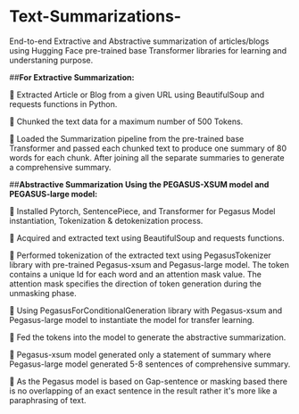 # Text-Summarizations-
End-to-end Extractive and Abstractive summarization of articles/blogs using Hugging Face pre-trained base Transformer libraries for learning and understaning purpose.

##**For Extractive Summarization:**

	Extracted Article or Blog from a given URL using BeautifulSoup and requests functions in Python.

	Chunked the text data for a maximum number of  500 Tokens.

	Loaded the  Summarization pipeline from the pre-trained base Transformer and passed each chunked text to produce one summary of 80 words for each chunk. After joining   all the separate summaries to generate a comprehensive summary.


##**Abstractive Summarization Using the PEGASUS-XSUM model and PEGASUS-large model:**

	Installed Pytorch, SentencePiece, and Transformer for Pegasus Model instantiation, Tokenization & detokenization process.

	Acquired and extracted text using BeautifulSoup and requests functions.

	Performed tokenization of the extracted text using PegasusTokenizer library with pre-trained Pegasus-xsum and Pegasus-large model. The token contains a unique Id for each word and an attention mask value. The attention mask specifies the direction of token generation during the unmasking phase.

	Using PegasusForConditionalGeneration library with Pegasus-xsum and Pegasus-large model to instantiate the model for transfer learning.

	Fed the tokens into the model to generate the abstractive summarization. 

	Pegasus-xsum model generated only a statement of summary where Pegasus-large model generated 5-8 sentences of comprehensive summary.

	As the Pegasus model is based on Gap-sentence or masking based there is no overlapping of an exact sentence in the result rather it's more like a paraphrasing of text.
